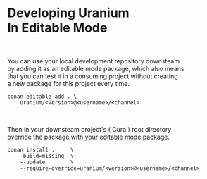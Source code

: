 
# Developing Uranium <br> In Editable Mode

<br>

You can use your local development repository downsteam <br>
by adding it as an editable mode package, which also means <br>
that you can test it in a consuming project without creating <br>
a new package for this project every time.


```shell
conan editable add . \
    uranium/<version>@<username>/<channel>
```

<br>

Then in your downsteam project's ( Cura ) root directory <br>
override the package with your editable mode package.  

```shell
conan install .     \
    -build=missing  \
    --update        \
    --require-override=uranium/<version>@<username>/<channel>
```

<br>